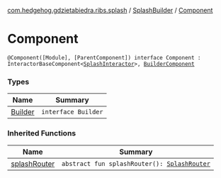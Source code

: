 [com.hedgehog.gdzietabiedra.ribs.splash](../../index.md) / [SplashBuilder](../index.md) / [Component](./index.md)

# Component

`@Component([Module], [ParentComponent]) interface Component : InteractorBaseComponent<`[`SplashInteractor`](../../-splash-interactor/index.md)`>, `[`BuilderComponent`](../-builder-component/index.md)

### Types

| Name | Summary |
|---|---|
| [Builder](-builder/index.md) | `interface Builder` |

### Inherited Functions

| Name | Summary |
|---|---|
| [splashRouter](../-builder-component/splash-router.md) | `abstract fun splashRouter(): `[`SplashRouter`](../../-splash-router/index.md) |
